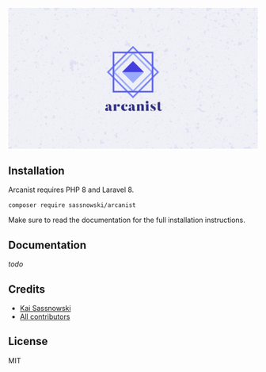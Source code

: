 ![](logo.png)

## Installation

Arcanist requires PHP 8 and Laravel 8.

```
composer require sassnowski/arcanist
```

Make sure to read the documentation for the full installation instructions.

## Documentation

_todo_

## Credits

- [Kai Sassnowski](https://github.com/ksassnowski)
- [All contributors](https://github.com/ksassnowski/venture/contributors)

## License

MIT
